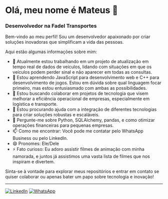 # Olá, meu nome é Mateus 👋
### Desenvolvedor na Fadel Transportes

Bem-vindo ao meu perfil! Sou um desenvolvedor apaixonado por criar soluções inovadoras que simplificam a vida das pessoas. 

Aqui estão algumas informações sobre mim:

- 🔭 Atualmente estou trabalhando em um projeto de atualização em tempo real de dados de veículos, lidando com situações em que os veículos podem perder sinal e não aparecer em todas as consultas.
- 🌱 Estou aprendendo JavaScript para desenvolvimento web e C++ para desenvolvimento de jogos. Estou em dúvida sobre qual linguagem focar primeiro, mas estou entusiasmado com ambas as possibilidades.
- 👯 Estou buscando colaborar em projetos de tecnologia que visem melhorar a eficiência operacional de empresas, especialmente em logística e transporte.
- 🤔 Estou procurando ajuda com a integração de diferentes tecnologias para criar soluções robustas e escaláveis.
- 💬 Pergunte-me sobre Python, SQLAlchemy, pandas, e como otimizar operações financeiras para pequenas empresas.
- 📫 Como me encontrar: Você pode me contatar pelo WhatsApp Business ou pelo LinkedIn.
- 😄 Pronomes: Ele/Dele
- ⚡ Fato curioso: Eu adoro assistir filmes de animação com minha namorada, e juntos já assistimos uma vasta lista de filmes que nos inspiram e divertem.

Sinta-se à vontade para explorar meus repositórios e entrar em contato se quiser colaborar ou apenas bater um papo sobre tecnologia e inovação!

---

[![LinkedIn](https://img.shields.io/badge/LinkedIn-000000?style=for-the-badge&logo=linkedin&logoColor=white)](https://www.linkedin.com/in/mateus-alves-4369a71a5/)
[![WhatsApp](https://img.shields.io/badge/WhatsApp-25D366?style=for-the-badge&logo=whatsapp&logoColor=white)](https://wa.me/5521981558361)
